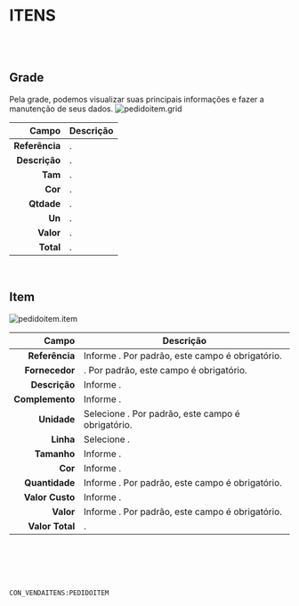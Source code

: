 # ITENS
<br>
<br>

## Grade
Pela grade, podemos visualizar suas principais informações e fazer a manutenção de seus dados.
![pedidoitem.grid](https://raw.githubusercontent.com/netforcews/docs-siscom/master/geral/imagens/pedidoitem.grid.png)

Campo | Descrição
--:|---
**Referência** | .
**Descrição** | .
**Tam** | .
**Cor** | .
**Qtdade** | .
**Un** | .
**Valor** | .
**Total** | .
<br>

## Item
![pedidoitem.item](https://raw.githubusercontent.com/netforcews/docs-siscom/master/geral/imagens/pedidoitem.item.png)

Campo | Descrição
--:|---
**Referência** | Informe . Por padrão, este campo é obrigatório.
**Fornecedor** | . Por padrão, este campo é obrigatório.
**Descrição** | Informe .
**Complemento** | Informe .
**Unidade** | Selecione . Por padrão, este campo é obrigatório.
**Linha** | Selecione .
**Tamanho** | Informe .
**Cor** | Informe .
**Quantidade** | Informe . Por padrão, este campo é obrigatório.
**Valor Custo** | Informe .
**Valor** | Informe . Por padrão, este campo é obrigatório.
**Valor Total** | .
<br>
<br>
<br>
<br>

```CON_VENDAITENS:PEDIDOITEM```

